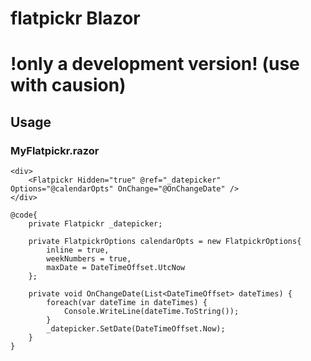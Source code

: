 # flatpickr Blazor

# !only a development version! (use with causion)

## Usage

### MyFlatpickr.razor
	<div>
		<Flatpickr Hidden="true" @ref="_datepicker" Options="@calendarOpts" OnChange="@OnChangeDate" />
	</div>

	@code{
		private Flatpickr _datepicker;

		private FlatpickrOptions calendarOpts = new FlatpickrOptions{
			inline = true,
			weekNumbers = true,
			maxDate = DateTimeOffset.UtcNow
		};

		private void OnChangeDate(List<DateTimeOffset> dateTimes) {
			foreach(var dateTime in dateTimes) {
				Console.WriteLine(dateTime.ToString());
			}
			_datepicker.SetDate(DateTimeOffset.Now);
		}
	}